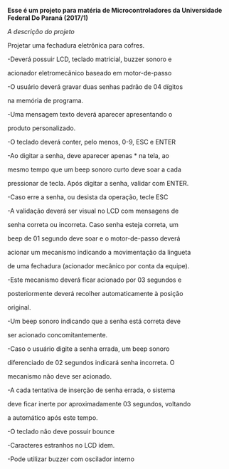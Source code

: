 **Esse é um projeto para matéria de Microcontroladores da Universidade Federal Do Paraná (2017/1)**

*A descrição do projeto*

Projetar uma fechadura eletrônica para cofres.


-Deverá possuir LCD, teclado matricial, buzzer sonoro e

acionador eletromecânico baseado em motor-de-passo

-O usuário deverá gravar duas senhas padrão de 04 dígitos

na memória de programa.

-Uma mensagem texto deverá aparecer apresentando o

produto personalizado.

-O teclado deverá conter, pelo menos, 0-9, ESC e ENTER

-Ao digitar a senha, deve aparecer apenas * na tela, ao

mesmo tempo que um beep sonoro curto deve soar a cada

pressionar de tecla. Após digitar a senha, validar com ENTER.

-Caso erre a senha, ou desista da operação, tecle ESC

-A validação deverá ser visual no LCD com mensagens de

senha correta ou incorreta. Caso senha esteja correta, um

beep de 01 segundo deve soar e o motor-de-passo deverá

acionar um mecanismo indicando a movimentação da lingueta

de uma fechadura (acionador mecânico por conta da equipe).

-Este mecanismo deverá ficar acionado por 03 segundos e

posteriormente deverá recolher automaticamente à posição

original.

-Um beep sonoro indicando que a senha está correta deve

ser acionado concomitantemente.

-Caso o usuário digite a senha errada, um beep sonoro

diferenciado de 02 segundos indicará senha incorreta. O

mecanismo não deve ser acionado.

-A cada tentativa de inserção de senha errada, o sistema

deve ficar inerte por aproximadamente 03 segundos, voltando

a automático após este tempo.

-O teclado não deve possuir bounce

-Caracteres estranhos no LCD idem.

-Pode utilizar buzzer com oscilador interno
